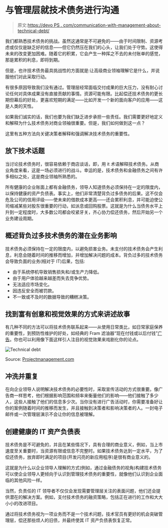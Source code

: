 # 与管理层就技术债务进行沟通

> 原文:[https://devo PS . com/communication-with-management-about-technical-debt/](https://devops.com/communicating-with-management-about-technical-debt/)

我们都熟悉技术债务的挑战。虽然这通常是不可避免的——由于时间限制、资源考虑或仅仅是缺乏好的信息——但它仍然压在我们的心头，让我们处于守势。这使得未来的改变更加困难。随着它的积累，它会产生一种挥之不去的未付账单的感觉，那是累积的利息，即将到期。

但是，也许技术债务最具挑战性的方面就是:让高级商业领袖理解它是什么，并说服他们对此采取行动。

有很多原因导致我们没有通过。管理层经常面临交付成果的巨大压力，没有耐心讨论任何对具体成果没有直接贡献的事情。资源可能有限。比起偿还技术债务的更长期但幕后的好处，更喜欢短期的满足——比如开发一个新的面向客户的应用——这是人类的天性。

如果我们诚实的话，我们也要为我们缺乏进步承担一些责任。我们需要更好地定义和解释为什么技术债务对商业领袖很重要。但是，我们如何做到这一点？

这里有五种方法向关键决策者解释和强调解决技术债务的重要性。

## **放下技术话题**

当讨论技术债务时，很容易依赖于商店谈话，即，用 it 术语解释技术债务。从商业角度来看，这是一场必须进行的战斗。幸运的是，技术债务和金融债务之间有许多相似之处，这是商业领袖所熟悉的。

所有健康的企业账面上都有金融债务，领导人知道债务必须保持在一定的限度内，以保持健康的资产负债表。事实上，他们非常清楚背负过多债务的后果。这不仅会危及公司的信用评级——使未来的借款成本更高——还会累积利息，并可能迫使公司缩减某些对股东很重要的行动，如派息或回购股票。这就是为什么当债务水平上升到一定程度时，大多数公司都会咬紧牙关，齐心协力偿还债务，然后开始另一个业务建设周期。

## **概述背负过多技术债务的潜在业务影响**

技术债务必须保持在一定的限度内，以避免损害业务。未支付的技术债务会产生利息，利息会随着时间的推移而增加，并增加解决问题的成本。背负过多的技术债务会导致负面的业务(相对于 IT)后果，包括:

*   由于系统停机导致销售损失和/或生产力降低。
*   由于用户体验越来越差而失去竞争优势。
*   无法适应市场变化。
*   因违反安全而被罚款。
*   不一致或不及时的数据导致的糟糕决策。

## **找到富有创意和视觉效果的方式来讲述故事**

有几种不同的方法可以将技术债务联系起来——从使用日常类比，如日常家庭保养的重要性，到预防性维护的好处，如经典的 Fram 滤油器“现在付钱或以后付钱”[广告](https://www.youtube.com/watch?v=OHug0AIhVoQ.)。你也可以利用像下面这样引人注目的视觉效果来戏剧化你的论点。

![Technical debt](../Images/2dc900308c220603db14e9bd12eb2c39.png)

Source: [Projectmanagement.com](https://www.projectmanagement.com/articles/308195/An-Introduction-to-the-Cost-of-Change-and-Technical-Debt)

## **冲洗并重复**

在向企业领导人说明解决技术债务的必要性时，采取宣传活动的方式很重要。像广告商一样思考，他们根据影响范围和频率来衡量他们的影响——他们接触了多少人，这些人接触了他们的信息多少次。当你没有进行广告活动时，你需要准备好让你的案例随着时间的推移而发生，并且接触到决策者和影响决策者的人。一封电子邮件或一次管理层演示不会让你的信息被理解。

## **创建健康的 IT 资产负债表**

技术债务是不可避免的，并且在某些情况下，具有合理的商业意义，例如，当上市速度至关重要时，当资源有限或信息不完整时。如果技术债务达到一定水平，为了偿还债务，放弃即时满足的项目(开发闪亮的新应用程序)是很有商业意义的。

这就是为什么以企业领导人理解的方式(例如，通过金融债务的视角)构建技术债务可以使企业领导人更倾向于认识到管理技术债务的重要性，就像他们认识到企业面临的其他风险一样。

当然，负责任的 IT 领导者不仅仅会发现需要管理层关注的表面问题，他们还会提供潜在的解决方案。例如，支付技术债务的融资策略，包括正在进行的工作和大大小小的改进项目。

通过将技术债务视为一项业务而不是一个技术问题，技术官员有更好的机会突破管理层，偿还那些烦人的旧债，并最终使其 IT 资产负债表恢复正常。